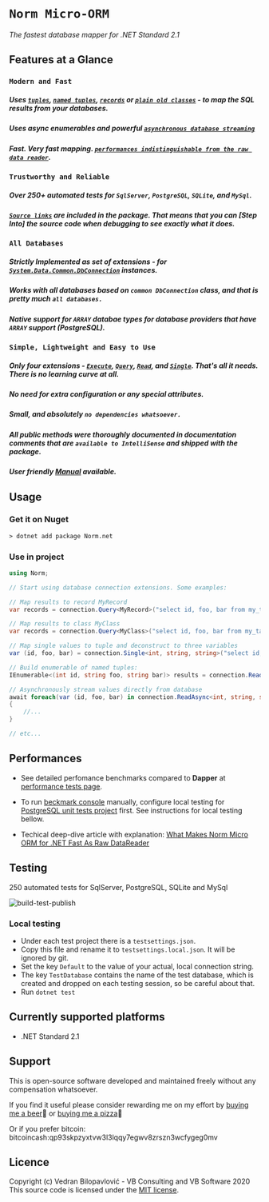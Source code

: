 # **`Norm Micro-ORM`**

_The fastest database mapper for .NET Standard 2.1_

## Features at a Glance

### `Modern and Fast`

##### Uses [`tuples`](https://github.com/vb-consulting/Norm.net/wiki/4.-Read-extension#iterate-a-two-value-tuples-int-and-string-example), [`named tuples`](https://github.com/vb-consulting/Norm.net/wiki/4.-Read-extension#create-a-named-tuples-enumeration-and-get-the-highest-value-example), [`records`]() or [`plain old classes`](https://github.com/vb-consulting/Norm.net/wiki/5.-Query-extension#map-to-class-instances-example) - to map the SQL results from your databases.

##### Uses async enumerables and powerful [`asynchronous database streaming`](https://github.com/vb-consulting/Norm.net/wiki/8.-Asynchronous-programming#readasync-and-queryasync)

##### Fast. Very fast mapping. [`performances indistinguishable from the raw data reader`](https://github.com/vb-consulting/Norm.net#performances).

### `Trustworthy and Reliable`

##### Over 250+ automated tests for `SqlServer`, `PostgreSQL`, `SQLite`, and `MySql`.

##### [`Source links`](https://docs.microsoft.com/en-us/dotnet/standard/library-guidance/sourcelink) are included in the package. That means that you can [Step Into] the source code when debugging to see exactly what it does.

### `All Databases`

##### Strictly Implemented as set of extensions - for  [`System.Data.Common.DbConnection`](https://docs.microsoft.com/en-us/dotnet/api/system.data.common.dbconnection?view=net-5.0) instances.

##### Works with all databases based on `common DbConnection` class, and that is pretty much `all databases.`

##### Native support for `ARRAY` databae types for database providers that have `ARRAY` support (PostgreSQL).

### `Simple, Lightweight and Easy to Use`

##### Only four extensions - [`Execute`](https://github.com/vb-consulting/Norm.net/wiki/2.-Execute-extension), [`Query`](https://github.com/vb-consulting/Norm.net/wiki/3.-Single-extension), [`Read`](https://github.com/vb-consulting/Norm.net/wiki/4.-Read-extension), and [`Single`](https://github.com/vb-consulting/Norm.net/wiki/3.-Single-extension). That's all it needs. There is no learning curve at all.

##### No need for extra configuration or any special attributes.

##### Small, and absolutely **`no dependencies whatsoever.`**

##### All public methods were thoroughly documented in documentation comments that are `available to IntelliSense` and shipped with the package.

##### User friendly [Manual](https://github.com/vb-consulting/Norm.net/wiki) available.

## Usage

### Get it on Nuget

```txt
> dotnet add package Norm.net
```

### Use in project

```csharp
using Norm;

// Start using database connection extensions. Some examples:

// Map results to record MyRecord
var records = connection.Query<MyRecord>("select id, foo, bar from my_table");

// Map results to class MyClass
var records = connection.Query<MyClass>("select id, foo, bar from my_table");

// Map single values to tuple and deconstruct to three variables
var (id, foo, bar) = connection.Single<int, string, string>("select id, foo, bar from my_table");

// Build enumerable of named tuples:
IEnumerable<(int id, string foo, string bar)> results = connection.Read<int, string, string>("select id, foo, bar from my_table");

// Asynchronously stream values directly from database
await foreach(var (id, foo, bar) in connection.ReadAsync<int, string, string>("select id, foo, bar from my_table"))
{
    //...
}

// etc...
```

## Performances

- See detailed perfomance benchmarks compared to **Dapper** at [performance tests page](https://github.com/vb-consulting/Norm.net/blob/master/PERFOMANCE-TESTS.md).

- To run [beckmark console](https://github.com/vb-consulting/Norm.net/blob/master/BenchmarksConsole/Program.cs) manually, configure local testing for [PostgreSQL unit tests project](https://github.com/vb-consulting/Norm.net/tree/master/Tests/PostgreSqlUnitTests) first. See instructions for local testing bellow.

- Techical deep-dive article with explanation: [What Makes Norm Micro ORM for .NET Fast As Raw DataReader](https://dev.to/vbilopav/what-makes-norm-micro-orm-for-net-fast-as-raw-datareader-5eoa)

## Testing

250 automated tests for SqlServer, PostgreSQL, SQLite and MySql

![build-test-publish](https://github.com/vb-consulting/Norm.net/workflows/build-test-publish/badge.svg)

### Local testing

- Under each test project there is a `testsettings.json`. 
- Copy this file and rename it to `testsettings.local.json`. It will be ignored by git.
- Set the key `Default` to the value of your actual, local connection string.
- The key `TestDatabase` contains the name of the test database, which is created and dropped on each testing session, so be careful about that.
- Run `dotnet test`

## Currently supported platforms

- .NET Standard 2.1

## Support

This is open-source software developed and maintained freely without any compensation whatsoever.

If you find it useful please consider rewarding me on my effort by [buying me a beer](https://www.paypal.me/vbsoftware/5)🍻 or [buying me a pizza](https://www.paypal.me/vbsoftware/10)🍕

Or if you prefer bitcoin:
bitcoincash:qp93skpzyxtvw3l3lqqy7egwv8zrszn3wcfygeg0mv

## Licence

Copyright (c) Vedran Bilopavlović - VB Consulting and VB Software 2020
This source code is licensed under the [MIT license](https://github.com/vbilopav/NoOrm.Net/blob/master/LICENSE).
